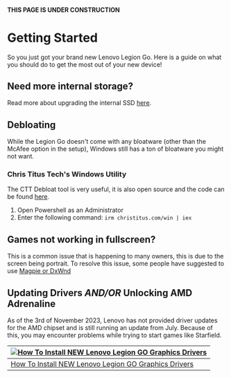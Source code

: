#### THIS PAGE IS UNDER CONSTRUCTION
# Getting Started
So you just got your brand new Lenovo Legion Go. Here is a guide on what you should do to get the most out of your new device!

## Need more internal storage?
Read more about upgrading the internal SSD [here](GUIDES/UPGRADING-THE-SSD.md).

## Debloating
While the Legion Go doesn't come with any bloatware (other than the McAfee option in the setup), Windows still has a ton of bloatware you might not want.

### Chris Titus Tech's Windows Utility
The CTT Debloat tool is very useful, it is also open source and the code can be found [here](https://github.com/ChrisTitusTech/winutil).

1. Open Powershell as an Administrator
2. Enter the following command: `irm christitus.com/win | iex`

## Games not working in fullscreen?
This is a common issue that is happening to many owners, this is due to the screen being portrait. To resolve this issue, some people have suggested to use [Magpie or DxWnd](SOFTWARE.md)

## Updating Drivers *AND/OR* Unlocking AMD Adrenaline
As of the 3rd of November 2023, Lenovo has not provided driver updates for the AMD chipset and is still running an update from July. Because of this, you may encounter problems while trying to start games like Starfield.

| [![How To Install NEW Lenovo Legion GO Graphics Drivers](https://img.youtube.com/vi/ALtmBXpxA-M/0.jpg)](https://www.youtube.com/watch?v=ALtmBXpxA-M "How To Install NEW Lenovo Legion GO Graphics Drivers") |
|--------------|
| [How To Install NEW Lenovo Legion GO Graphics Drivers](https://www.youtube.com/watch?v=ALtmBXpxA-M) |

